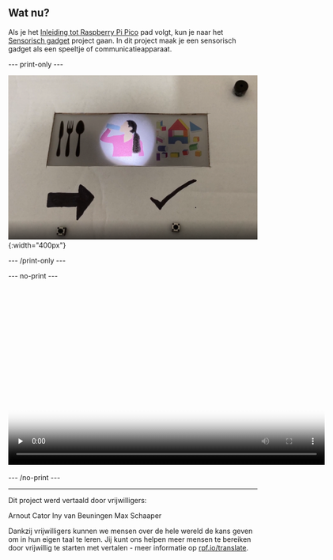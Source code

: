 ## Wat nu?

Als je het [Inleiding tot Raspberry Pi Pico](https://projects.raspberrypi.org/nl-NL/pathways/pico-intro) pad volgt, kun je naar het [Sensorisch gadget](https://projects.raspberrypi.org/nl-NL/projects/sensory-gadget) project gaan. In dit project maak je een sensorisch gadget als een speeltje of communicatieapparaat.

--- print-only ---

![beschrijving](images/communication-tool.PNG){:width="400px"}

--- /print-only ---

--- no-print ---

<video width="640" height="360" controls preload="none" poster="images/assistive-placeholder.png">
<source src="images/communication-tool.mp4" type="video/mp4">
Je browser ondersteunt geen WebM-video, probeer Firefox of Chrome
</video>

--- /no-print ---

***

Dit project werd vertaald door vrijwilligers:

Arnout Cator
Iny van Beuningen
Max Schaaper

Dankzij vrijwilligers kunnen we mensen over de hele wereld de kans geven om in hun eigen taal te leren. Jij kunt ons helpen meer mensen te bereiken door vrijwillig te starten met vertalen - meer informatie op [rpf.io/translate](https://rpf.io/translate).
